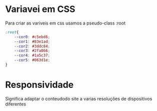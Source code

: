 # Variavei em CSS

Para criar as variveis em css usamos a pseudo-class :root
```css
:root{
    --cor0: #c5ebd6;
    --cor1: #83e1ad;
    --cor2: #3ddc84;
    --cor3: #2fa866;
    --cor4: #1a5c37;
    --cor5: #063d1e;
}

```

# Responsividade
Significa adaptar o conteudodo site a varias resoluções de dispositivos diferentes 